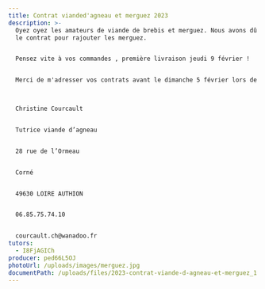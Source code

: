 ```yaml
---
title: Contrat vianded'agneau et merguez 2023
description: >-
  Oyez oyez les amateurs de viande de brebis et merguez. Nous avons dû modifier
  le contrat pour rajouter les merguez.


  Pensez vite à vos commandes , première livraison jeudi 9 février !


  Merci de m'adresser vos contrats avant le dimanche 5 février lors de la distribution de demain, par voie postale ou par mail . Vous me l'apporterez avec vos chèques lors de la première livraison.

   

  Christine Courcault


  Tutrice viande d’agneau


  28 rue de l’Ormeau


  Corné


  49630 LOIRE AUTHION


  06.85.75.74.10


  courcault.ch@wanadoo.fr
tutors:
  - I8FjAGICh
producer: ped66L5OJ
photoUrl: /uploads/images/merguez.jpg
documentPath: /uploads/files/2023-contrat-viande-d-agneau-et-merguez_1.pdf
---
```

